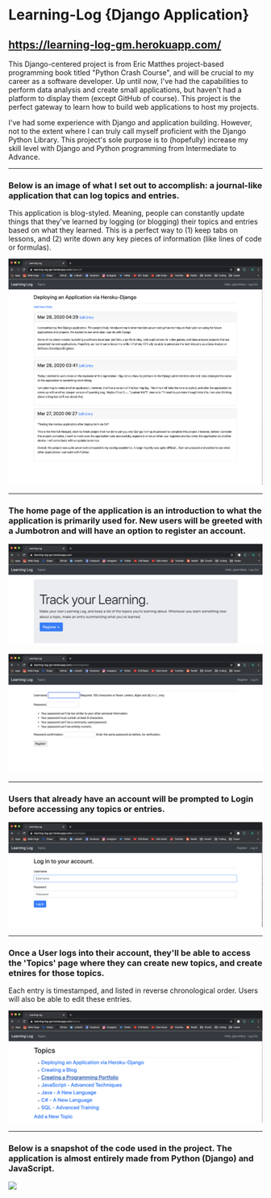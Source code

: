 # Learning-Log {Django Application}
https://learning-log-gm.herokuapp.com/
-----------------------------------------------------------------------------------------------------------------------

This Django-centered project is from Eric Matthes project-based programming book titled "Python Crash Course", and will be crucial to my career as a software developer. Up until now, I've had the capabilities to perform data analysis and create small applications, but haven't had a platform to display them (except GitHub of course). This project is the perfect gateway to learn how to build web applications to host my projects.

I've had some experience with Django and application building. However, not to the extent where I can truly call myself proficient with the Django Python Library. This project's sole purpose is to (hopefully) increase my skill level with Django and Python programming from Intermediate to Advance.

-----------------------------------------------------------------------------------------------------------------------

### Below is an image of what I set out to accomplish: a journal-like application that can log topics and entries.

This application is blog-styled. Meaning, people can constantly update things that they've learned by logging (or blogging) their topics and entries based on what they learned. This is a perfect way to (1) keep tabs on lessons, and (2) write down any key pieces of information (like lines of code or formulas).

![](images/image1.png)

-----------------------------------------------------------------------------------------------------------------------

### The home page of the application is an introduction to what the application is primarily used for. New users will be greeted with a Jumbotron and will have an option to register an account.

![](images/image20.png)

![](images/image3.png)

-----------------------------------------------------------------------------------------------------------------------

### Users that already have an account will be prompted to Login before accessing any topics or entries.

![](images/image4.png)

-----------------------------------------------------------------------------------------------------------------------

### Once a User logs into their account, they'll be able to access the 'Topics' page where they can create new topics, and create etnires for those topics. 

Each entry is timestamped, and listed in reverse chronological order. Users will also be able to edit these entries.

![](images/image5.png)

-----------------------------------------------------------------------------------------------------------------------

### Below is a snapshot of the code used in the project. The application is almost entirely made from Python (Django) and JavaScript.

![](images/image6.png)
